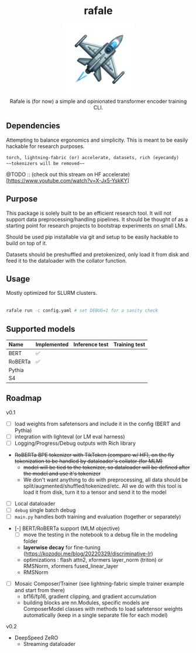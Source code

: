 <div class="header" align="center">

# rafale

<div class="logo">
<p align="center">
<img src="./lil_logo/rafale-logo.png" alt="rafale-logo" width="200px" />
<br>
Rafale is (for now) a simple and opinionated transformer encoder training CLI.
</p>
</div>

</div>


## Dependencies

Attempting to balance ergonomics and simplicity. This is meant to be easily hackable for research purposes.

```
torch, lightning-fabric (or) accelerate, datasets, rich (eyecandy) ~~tokenizers will be removed~~
```

@TODO :: (check out this stream on HF accelerate)[https://www.youtube.com/watch?v=X-Jx5-YskKY]


## Purpose

This package is solely built to be an efficient research tool. It will not support data preprocessing/handling
pipelines. It should be thought of as a starting point for research projects to bootstrap experiments on small LMs.

Should be used pip installable via git and setup to be easily hackable to build on top of it.

Datasets should be preshuffled and pretokenized, only load it from disk and feed it to the dataloader with the collator
function.

## Usage

Mostly optimized for SLURM clusters.

```sh

rafale run -c config.yaml # set DEBUG=1 for a sanity check

```

## Supported models


| Name    | Implemented | Inference test | Training test |
|:--------|:------------|:---------------|:--------------|
| BERT    | ✅          |                |               |
| RoBERTa | ✅          |                |               |
| Pythia  |             |                |               |
| S4      |             |                |               |



## Roadmap

v0.1
- [ ] load weights from safetensors and include it in the config (BERT and Pythia)
- [ ] integration with lighteval (or LM eval harness)
- [ ] Logging/Progress/Debug outputs with Rich library
- ~~RoBERTa BPE tokenizer with TikToken (compare w/ HF), on the fly tokenization to be handled by dataloader's
      collator (for MLM)~~
    - ~~model will be tied to the tokenizer, so dataloader will be defined after the model and use it's tokenizer~~
    - We don't want anything to do with preprocessing, all data should be split/augmented/shuffled/tokenized/etc. All we
      do with this tool is load it from disk, turn it to a tensor and send it to the model
- [ ] Local dataloader
- [ ] ```debug``` single batch debug
- [ ] ```main.py``` handles both training and evaluation (together or separately)
- [-] BERT/RoBERTa support (MLM objective)
  + [ ] move the testing in the notebook to a debug file in the modeling folder
  + **layerwise decay** for fine-tuning (https://kozodoi.me/blog/20220329/discriminative-lr)
  + optimizations : flash attn2, xformers layer_norm (triton) or RMSNorm, xformers fused_linear_layer
  + RMSNorm
- [ ] Mosaic Composer/Trainer (see lightning-fabric simple trainer example and start from there)
  + bf16/fp16, gradient clipping, and gradient accumulation
  + building blocks are nn.Modules, specific models are ComposerModel classes with methods to load safetensor weights
    automatically (keep in a single separate file for each model)

v0.2
- DeepSpeed ZeRO
  - Streaming dataloader
